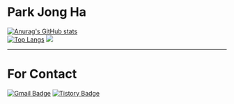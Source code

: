 # Park Jong Ha

[![Anurag's GitHub stats](https://github-readme-stats.vercel.app/api?username=worldii)](https://github.com/worldii/github-readme-stats) 
<br>
[![Top Langs](https://github-readme-stats.vercel.app/api/top-langs/?username=worldii&layout=compact)](https://github.com/worldii/github-readme-stats)
<img src="http://mazassumnida.wtf/api/v2/generate_badge?boj=worldi">

<hr>

# For Contact

[![Gmail Badge](https://img.shields.io/badge/Gmail-D14836?style=flat&logo=Gmail&logoColor=white)](mailto:jongha2788@u.sogang.ac.kr)
[![Tistory Badge](https://img.shields.io/badge/Tech%20Blog-555263?style=flat&logoColor=white)](https://velog.io/@worldicate/)



